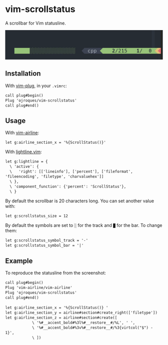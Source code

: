 # vim-scrollstatus

A scrollbar for Vim statusline.

![vim-scrollstatus](demo.gif)

## Installation

With [vim-plug](https://github.com/junegunn/vim-plug), in your `.vimrc`:

```vim
call plug#begin()
Plug 'ojroques/vim-scrollstatus'
call plug#end()
```

## Usage
With [vim-airline](https://github.com/vim-airline/vim-airline):
```vim
let g:airline_section_x = '%{ScrollStatus()}'
```

With [lightline.vim](https://github.com/itchyny/lightline.vim):
```vim
let g:lightline = {
  \ 'active': {
  \   'right': [['lineinfo'], ['percent'], ['fileformat', 'fileencoding', 'filetype', 'charvaluehex']]
  \ },
  \ 'component_function': {'percent': 'ScrollStatus'},
  \ }
```

By default the scrollbar is 20 characters long. You can set another value with:
```vim
let g:scrollstatus_size = 12
```

By default the symbols are set to `░` for the track and `█` for the bar. To change them:
```vim
let g:scrollstatus_symbol_track = '-'
let g:scrollstatus_symbol_bar = '|'
```

## Example

To reproduce the statusline from the screenshot:
```vim
call plug#begin()
Plug 'vim-airline/vim-airline'
Plug 'ojroques/vim-scrollstatus'
call plug#end()

let g:airline_section_x = '%{ScrollStatus()} '
let g:airline_section_y = airline#section#create_right(['filetype'])
let g:airline_section_z = airline#section#create([
            \ '%#__accent_bold#%3l%#__restore__#/%L', ' ',
            \ '%#__accent_bold#%3v%#__restore__#/%3{virtcol("$") - 1}',
            \ ])
```
